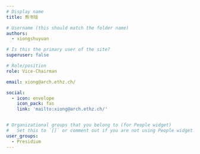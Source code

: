 ```yaml
---
# Display name
title: 熊书琰

# Username (this should match the folder name)
authors:
  - xiongshuyuan

# Is this the primary user of the site?
superuser: false

# Role/position
role: Vice-Chairman

email: xiong@arch.ethz.ch/

social:
  - icon: envelope
    icon_pack: fas
    link: 'mailto:xiong@arch.ethz.ch/'


# Organizational groups that you belong to (for People widget)
#   Set this to `[]` or comment out if you are not using People widget.
user_groups:
  - Presidium
---
```

